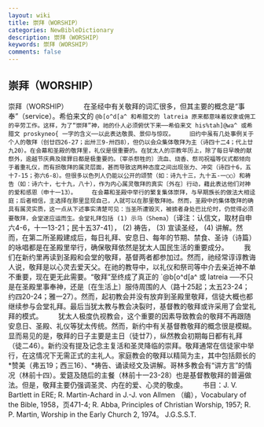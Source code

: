 ```yaml
---
layout: wiki
title: 崇拜（WORSHIP）
categories: NewBibleDictionary
description: 崇拜（WORSHIP）
keywords: 崇拜（WORSHIP）
comments: false
---
```


## 崇拜（WORSHIP）



崇拜（WORSHIP）
　　在圣经中有关敬拜的词汇很多，但其主要的概念是“事奉”（service）。希伯来文的 `@b[o^d[a^ 和希腊文的 latreia 原来都意味着奴隶或佣工的辛劳工作。这样，为了“崇拜”神，祂的仆人必须俯伏下来──希伯来文 his%tah]@wa^ 或希腊文 proskyneo{ 一字的含义──以此表达敬畏、景仰与惊叹。
　　旧约中虽有几处事例关于个人的敬拜（创廿四26-27；出卅三9-卅四8），但仍以会众集体敬拜为主（诗四十二4；代上廿九20）。在会幕和圣殿的敬拜里，礼仪是很重要的。在犹太人的宗教年历上，除了每日早晚的献祭外，逾越节庆典及赎罪日都是极重要的。〔宰杀祭牲的〕流血、烧香、祭司祝福等仪式都倾向于着重礼仪，而有损敬拜的属灵层面，甚而导致这两种态度之间出现张力、冲突（诗四十6，五十7-15；弥六6-8）。但很多以色列人仍能以公开的颂赞（如：诗九十三，九十五-一○○）和祷告（如：诗六十，七十九，八十），作为内心属灵敬拜的真实〔外在〕行动，藉此表达他们对神的爱和感恩（申十一13）。
　　在会幕和圣殿中举行的繁复集体崇拜，与早期族长的做法大相迳庭；后者相信，主选择在那里显现自己，人就可以在那里敬拜祂。然而，圣殿中的集体敬拜的确具有属灵实质，这一点从下述事实清楚可见：当圣所遭毁灭，被掳者身处巴比伦时，仍觉得必须要敬拜，会堂遂应运而生。会堂礼拜包括 (1) 示马（Shema`）〔译注：认信文，取材自申六4-6，十一13-21；民十五37-41〕， (2) 祷告， (3) 宣读圣经， (4) 讲解。然而，在第二所圣殿建成后，每日礼拜、安息日、每年的节期、禁食、圣诗（诗篇）的咏唱都是在圣殿里举行，确保敬拜依然是犹太人国民生活的重要成分。
　　我们在新约里再读到圣殿和会堂的敬拜，基督两者都参加过。然而，祂经常谆谆教诲人说，敬拜是以心灵去爱天父。在祂的教导中，以礼仪和祭司等中介去亲近神不单不重要，现在更无此需要。“敬拜”至终成了真正的 `@b[o^d[a^ 或 latreia ──不只是在圣殿里事奉神，还是〔在生活上〕服侍周围的人（路十25起；太五23-24；约四20-24；雅一27）。然而，起初教会并没有放弃到圣殿里敬拜，信徒大概也都继续参与会堂礼拜。最后当犹太教与教会决裂时，基督教的敬拜或许采用了会堂礼拜的模式。
　　犹太人极度仇视教会，这个重要的因素导致教会的敬拜不再跟随安息日、圣殿、礼仪等犹太传统。然而，新约中有关基督教敬拜的概念很是模糊。显而易见的是，敬拜的日子主要是主日（徒廿7），纵然教会初期每日都有礼拜（徒二46）。新约没有提及记念主复活和圣灵降临的崇拜。敬拜通常在信徒家中举行，在这情况下无需正式的主礼人。家庭教会的敬拜以精简为主，其中包括颇长的*赞美（弗五19；西三16）、*祷告、诵读经文及讲解。哥林多教会有“讲方言”的情况（林前十四）。爱筵及随后的主餐（林前十一23-28）也是基督教敬拜的普遍做法。但是，敬拜主要仍强调圣灵、内在的爱、心灵的敬虔。
　　书目：J. V. Bartlett in ERE; R. Martin-Achard in J.-J. von
Allmen （编），Vocabulary of the Bible, 1958，页471-4; R. Abba, Principles of Christian Worship, 1957;
R. P. Martin, Worship in the Early Church
2, 1974。
J.G.S.S.T.




